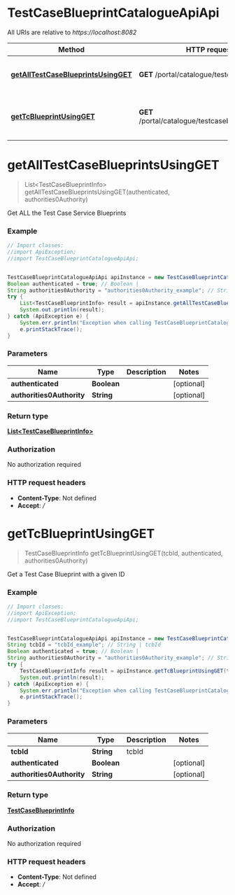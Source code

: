 # TestCaseBlueprintCatalogueApiApi

All URIs are relative to *https://localhost:8082*

Method | HTTP request | Description
------------- | ------------- | -------------
[**getAllTestCaseBlueprintsUsingGET**](TestCaseBlueprintCatalogueApiApi.md#getAllTestCaseBlueprintsUsingGET) | **GET** /portal/catalogue/testcaseblueprint | Get ALL the Test Case Service Blueprints
[**getTcBlueprintUsingGET**](TestCaseBlueprintCatalogueApiApi.md#getTcBlueprintUsingGET) | **GET** /portal/catalogue/testcaseblueprint/{tcbId} | Get a Test Case Blueprint with a given ID


<a name="getAllTestCaseBlueprintsUsingGET"></a>
# **getAllTestCaseBlueprintsUsingGET**
> List&lt;TestCaseBlueprintInfo&gt; getAllTestCaseBlueprintsUsingGET(authenticated, authorities0Authority)

Get ALL the Test Case Service Blueprints

### Example
```java
// Import classes:
//import ApiException;
//import TestCaseBlueprintCatalogueApiApi;


TestCaseBlueprintCatalogueApiApi apiInstance = new TestCaseBlueprintCatalogueApiApi();
Boolean authenticated = true; // Boolean | 
String authorities0Authority = "authorities0Authority_example"; // String | 
try {
    List<TestCaseBlueprintInfo> result = apiInstance.getAllTestCaseBlueprintsUsingGET(authenticated, authorities0Authority);
    System.out.println(result);
} catch (ApiException e) {
    System.err.println("Exception when calling TestCaseBlueprintCatalogueApiApi#getAllTestCaseBlueprintsUsingGET");
    e.printStackTrace();
}
```

### Parameters

Name | Type | Description  | Notes
------------- | ------------- | ------------- | -------------
 **authenticated** | **Boolean**|  | [optional]
 **authorities0Authority** | **String**|  | [optional]

### Return type

[**List&lt;TestCaseBlueprintInfo&gt;**](TestCaseBlueprintInfo.md)

### Authorization

No authorization required

### HTTP request headers

 - **Content-Type**: Not defined
 - **Accept**: */*

<a name="getTcBlueprintUsingGET"></a>
# **getTcBlueprintUsingGET**
> TestCaseBlueprintInfo getTcBlueprintUsingGET(tcbId, authenticated, authorities0Authority)

Get a Test Case Blueprint with a given ID

### Example
```java
// Import classes:
//import ApiException;
//import TestCaseBlueprintCatalogueApiApi;


TestCaseBlueprintCatalogueApiApi apiInstance = new TestCaseBlueprintCatalogueApiApi();
String tcbId = "tcbId_example"; // String | tcbId
Boolean authenticated = true; // Boolean | 
String authorities0Authority = "authorities0Authority_example"; // String | 
try {
    TestCaseBlueprintInfo result = apiInstance.getTcBlueprintUsingGET(tcbId, authenticated, authorities0Authority);
    System.out.println(result);
} catch (ApiException e) {
    System.err.println("Exception when calling TestCaseBlueprintCatalogueApiApi#getTcBlueprintUsingGET");
    e.printStackTrace();
}
```

### Parameters

Name | Type | Description  | Notes
------------- | ------------- | ------------- | -------------
 **tcbId** | **String**| tcbId |
 **authenticated** | **Boolean**|  | [optional]
 **authorities0Authority** | **String**|  | [optional]

### Return type

[**TestCaseBlueprintInfo**](TestCaseBlueprintInfo.md)

### Authorization

No authorization required

### HTTP request headers

 - **Content-Type**: Not defined
 - **Accept**: */*

